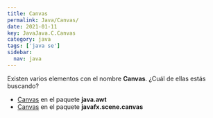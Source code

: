 ```yaml
---
title: Canvas
permalink: Java/Canvas/
date: 2021-01-11
key: JavaJava.C.Canvas
category: java
tags: ['java se']
sidebar: 
  nav: java
---
```


Existen varios elementos con el nombre **Canvas**. ¿Cuál de ellas estás buscando?
<ul>
<li><a href="/Java/Canvas-java-awt/">Canvas</a> en el paquete <strong>java.awt</strong></li>
<li><a href="/Java/Canvas-javafx-scene-canvas/">Canvas</a> en el paquete <strong>javafx.scene.canvas</strong></li>
<ul>
